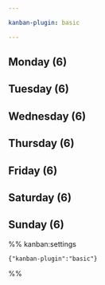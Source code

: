 ```yaml
---

kanban-plugin: basic

---
```


## Monday (6)



## Tuesday (6)



## Wednesday (6)



## Thursday (6)



## Friday (6)



## Saturday (6)



## Sunday (6)





%% kanban:settings
```
{"kanban-plugin":"basic"}
```
%%